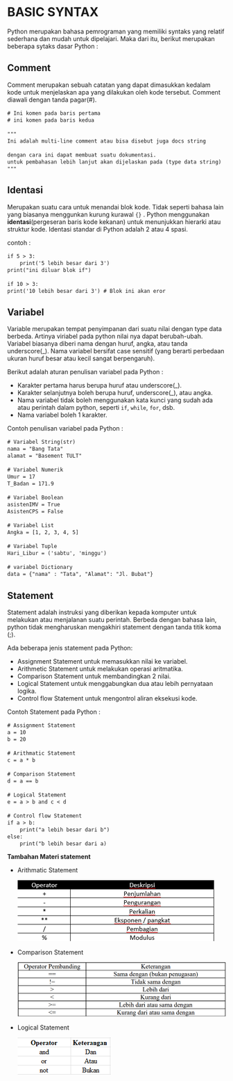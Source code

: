 # BASIC SYNTAX

Python merupakan bahasa pemrograman yang memiliki syntaks yang relatif sederhana dan mudah untuk dipelajari. Maka dari itu, berikut merupakan beberapa sytaks dasar Python :

## Comment

Comment merupakan sebuah catatan yang dapat dimasukkan kedalam kode untuk menjelaskan apa yang dilakukan oleh kode tersebut. Comment diawali dengan tanda pagar(#).

```
# Ini komen pada baris pertama
# ini komen pada baris kedua

"""
Ini adalah multi-line comment atau bisa disebut juga docs string

dengan cara ini dapat membuat suatu dokumentasi.
untuk pembahasan lebih lanjut akan dijelaskan pada (type data string)
"""
```

## Identasi

Merupakan suatu cara untuk menandai blok kode. Tidak seperti bahasa lain yang biasanya menggunkan kurung kurawal `{}` . Python menggunakan **identasi**(pergeseran baris kode kekanan) untuk menunjukkan hierarki atau struktur kode. Identasi standar di Python adalah 2 atau 4 spasi.

contoh :

```
if 5 > 3:
    print('5 lebih besar dari 3')
print("ini diluar blok if")

if 10 > 3:
print('10 lebih besar dari 3') # Blok ini akan eror
```

## Variabel

Variable merupakan tempat penyimpanan dari suatu nilai dengan type data berbeda. Artinya viriabel pada python nilai nya dapat berubah-ubah. Variabel biasanya diberi nama dengan huruf, angka, atau tanda underscore(\_). Nama variabel bersifat case sensitif (yang berarti perbedaan ukuran huruf besar atau kecil sangat berpengaruh).

Berikut adalah aturan penulisan variabel pada Python :

- Karakter pertama harus berupa huruf atau underscore(\_).
- Karakter selanjutnya boleh berupa huruf, underscore(\_), atau angka.
- Nama variabel tidak boleh menggunakan kata kunci yang sudah ada atau perintah dalam python, seperti `if`, `while`, `for`, dsb.
- Nama variabel boleh 1 karakter.

Contoh penulisan variabel pada Python :

```
# Variabel String(str)
nama = "Bang Tata"
alamat = "Basement TULT"

# Variabel Numerik
Umur = 17
T_Badan = 171.9

# Variabel Boolean
asistenIMV = True
AsistenCPS = False

# Variabel List
Angka = [1, 2, 3, 4, 5]

# Variabel Tuple
Hari_Libur = ('sabtu', 'minggu')

# variabel Dictionary
data = {"nama" : "Tata", "Alamat": "Jl. Bubat"}
```

## Statement

Statement adalah instruksi yang diberikan kepada komputer untuk melakukan atau menjalanan suatu perintah. Berbeda dengan bahasa lain, python tidak mengharuskan mengakhiri statement dengan tanda titik koma (;).

Ada beberapa jenis statement pada Python:

- Assignment Statement untuk memasukkan nilai ke variabel.
- Arithmetic Statement untuk melakukan operasi aritmatika.
- Comparison Statement untuk membandingkan 2 nilai.
- Logical Statement untuk menggabungkan dua atau lebih pernyataan logika.
- Control flow Statement untuk mengontrol aliran eksekusi kode.

Contoh Statement pada Python :

```
# Assignment Statement
a = 10
b = 20

# Arithmatic Statement
c = a * b

# Comparison Statement
d = a == b

# Logical Statement
e = a > b and c < d

# Control flow Statement
if a > b:
    print("a lebih besar dari b")
else:
    print("b lebih besar dari a)
```

**Tambahan Materi statement**

- Arithmatic Statement

  ![1](../assets/1.png "1.png")

- Comparison Statement

  ![2](../assets/2.png "2.png")

- Logical Statement

  ![3](../assets/3.png "3.png")
